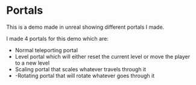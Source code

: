 # Portals

This is a demo made in unreal showing different portals I made.

I made 4 portals for this demo which are:
- Normal teleporting portal
- Level portal which will either reset the current level or move the player to a new level
- Scaling portal that scales whatever travels through it
- -Rotating portal that will rotate whatever goes through it
